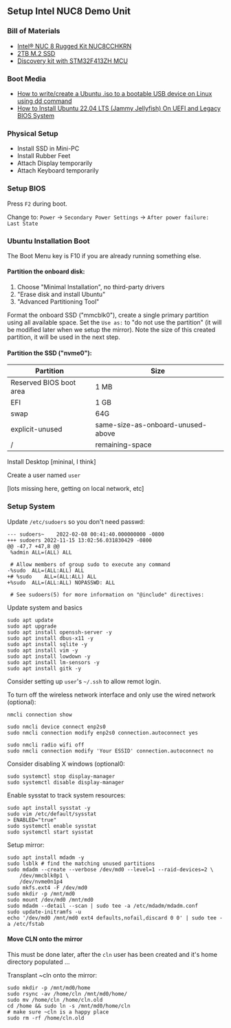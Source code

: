 ## Setup Intel NUC8 Demo Unit

### Bill of Materials
- [Intel® NUC 8 Rugged Kit NUC8CCHKRN](https://ark.intel.com/content/www/us/en/ark/products/214634/intel-nuc-8-rugged-kit-nuc8cchkrn.html)
- [2TB M.2 SSD](https://www.newegg.com/samsung-970-evo-plus-2tb/p/N82E16820147744?Description=2tb%20m.2&cm_re=2tb_m.2-_-20-147-744-_-Product)
- [Discovery kit with STM32F413ZH MCU](https://www.st.com/en/evaluation-tools/32f413hdiscovery.html)

### Boot Media
- [How to write/create a Ubuntu .iso to a bootable USB device on Linux using dd command](https://www.cyberciti.biz/faq/creating-a-bootable-ubuntu-usb-stick-on-a-debian-linux/)
- [How to Install Ubuntu 22.04 LTS (Jammy Jellyfish) On UEFI and Legacy BIOS System](https://www.itzgeek.com/how-tos/linux/ubuntu-how-tos/how-to-install-ubuntu-22-04-lts.html)

### Physical Setup
- Install SSD in Mini-PC
- Install Rubber Feet
- Attach Display temporarily
- Attach Keyboard temporarily

### Setup BIOS
Press `F2` during boot.

Change to:  `Power` -> `Secondary Power Settings` -> `After power failure: Last State`

### Ubuntu Installation Boot

The Boot Menu key is F10 if you are already running something else.

#### Partition the onboard disk:

1. Choose "Minimal Installation", no third-party drivers
1. "Erase disk and install Ubuntu"
1. "Advanced Partitioning Tool"

Format the onboard SSD ("mmcblk0"), create a single primary partition using all
available space. Set the `Use as:` to "do not use the partition" (it will be
modified later when we setup the mirror).  Note the size of this
created partition, it will be used in the next step.

#### Partition the SSD ("nvme0"):

| Partition| Size |
| -------- | -------- |
| Reserved BIOS boot area | 1 MB |
| EFI | 1 GB |
| swap | 64G |
| explicit-unused | same-size-as-onboard-unused-above |
| / | remaining-space |

Install Desktop [mininal, I think]

Create a user named `user`

[lots missing here, getting on local network, etc]
    
### Setup System

Update `/etc/sudoers` so you don't need passwd:
```
--- sudoers~	2022-02-08 00:41:40.000000000 -0800
+++ sudoers	2022-11-15 13:02:56.031830429 -0800
@@ -47,7 +47,8 @@
 %admin ALL=(ALL) ALL
 
 # Allow members of group sudo to execute any command
-%sudo	ALL=(ALL:ALL) ALL
+# %sudo	ALL=(ALL:ALL) ALL
+%sudo	ALL=(ALL:ALL) NOPASSWD: ALL
 
 # See sudoers(5) for more information on "@include" directives:
```

Update system and basics
```
sudo apt update
sudo apt upgrade
sudo apt install openssh-server -y
sudo apt install dbus-x11 -y
sudo apt install sqlite -y
sudo apt install vim -y
sudo apt install lowdown -y
sudo apt install lm-sensors -y
sudo apt install gitk -y
```

Consider setting up `user`'s `~/.ssh` to allow remot login.

To turn off the wireless network interface and only use the wired network (optional):
```
nmcli connection show

sudo nmcli device connect enp2s0
sudo nmcli connection modify enp2s0 connection.autoconnect yes

sudo nmcli radio wifi off
sudo nmcli connection modify 'Your ESSID' connection.autoconnect no
```

Consider disabling X windows (optional0:
```
sudo systemctl stop display-manager
sudo systemctl disable display-manager
```

Enable sysstat to track system resources:
```
sudo apt install sysstat -y
sudo vim /etc/default/sysstat
> ENABLED="true"
sudo systemctl enable sysstat
sudo systemctl start sysstat
```

Setup mirror:
```
sudo apt install mdadm -y
sudo lsblk # find the matching unused partitions
sudo mdadm --create --verbose /dev/md0 --level=1 --raid-devices=2 \
    /dev/mmcblk0p1 \
    /dev/nvme0n1p4
sudo mkfs.ext4 -F /dev/md0
sudo mkdir -p /mnt/md0
sudo mount /dev/md0 /mnt/md0
sudo mdadm --detail --scan | sudo tee -a /etc/mdadm/mdadm.conf
sudo update-initramfs -u
echo '/dev/md0 /mnt/md0 ext4 defaults,nofail,discard 0 0' | sudo tee -a /etc/fstab
```

#### Move CLN onto the mirror

This must be done later, after the `cln` user has been created and
it's home directory populated ...

Transplant ~cln onto the mirror:
```
sudo mkdir -p /mnt/md0/home
sudo rsync -av /home/cln /mnt/md0/home/
sudo mv /home/cln /home/cln.old
cd /home && sudo ln -s /mnt/md0/home/cln
# make sure ~cln is a happy place
sudo rm -rf /home/cln.old
```
